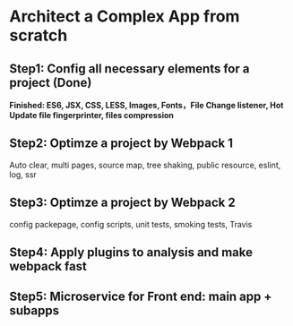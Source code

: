 # Architect a Complex App from scratch

## Step1: Config all necessary elements for a project (Done)
**Finished: ES6, JSX, CSS, LESS, Images, Fonts，File Change listener, Hot Update file fingerprinter, files compression**


## Step2: Optimze a project by Webpack 1
Auto clear, multi pages, source map, tree shaking, public resource, eslint, log, ssr

## Step3: Optimze a project by Webpack 2
config packepage, config scripts, unit tests, smoking tests, Travis

## Step4: Apply plugins to analysis and make webpack fast

## Step5: Microservice for Front end: main app + subapps
